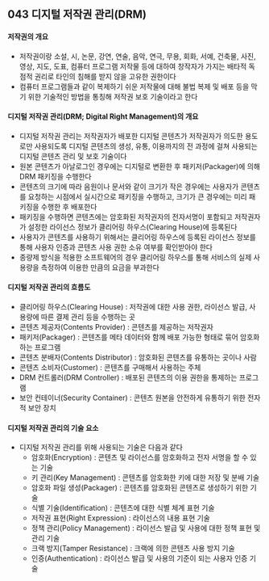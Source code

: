 ## 043 디지털 저작권 관리(DRM)

#### 저작권의 개요

- 저작권이랑 소설, 시, 논문, 강연, 연술, 음악, 연극, 무용, 회화, 서예, 건축물, 사진, 영상, 지도, 도표, 컴퓨터 프로그램 저작물 등에 대하여 창작자가 가지는 배타적 독점적 권리로 타인의 침해를 받지 않을 고유한 권한이다
- 컴퓨터 프로그램들과 같이 복제하기 쉬운 저작물에 대해 불법 복제 및 배포 등을 막기 위한 기술적인 방법을 통칭해 저작권 보호 기술이라고 한다



#### 디지털 저작권 관리(DRM; Digital Right Management)의 개요

- 디지털 저작권 관리는 저작권자가 배포한 디지털 콘텐츠가 저작권자가 의도한 용도로만 사용되도록 디지털 콘텐츠의 생성, 유통, 이용까지의 전 과정에 걸쳐 사용되는 디지털 콘텐츠 관리 및 보호 기술이다
- 원본 콘텐츠가 아날로그인 경우에는 디지털로 변환한 후 패키저(Packager)에 의해 DRM 패키징을 수행한다
- 콘텐츠의 크기에 따라 음원이나 문서와 같이 크기가 작은 경우에는 사용자가 콘텐츠를 요청하는 시점에서 실시간으로 패키징을 수행하고, 크기가 큰 경우에는 미리 패키징을 수행한 후 배포한다
- 패키징을 수행하면 콘텐츠에는 암호화된 저작권자의 전자서명이 포함되고 저작권자가 설정한 라이선스 정보가 클리어링 하우스(Clearing House)에 등록된다
- 사용자가 콘텐츠를 사용하기 위해서는 클리어링 하우스에 등록된 라이선스 정보를 통해 사용자 인증과 콘텐츠 사용 권한 소유 여부를 확인받아야 한다
- 종량제 방식을 적용한 소프트웨어의 경우 클리어링 하우스를 통해 서비스의 실제 사용량을 측정하여 이용한 만큼의 요금을 부과한다



#### 디지털 저작권 관리의 흐름도

- 클리어링 하우스(Clearing House) : 저작권에 대한 사용 권한, 라이선스 발급, 사용량에 따른 결제 관리 등을 수행하는 곳
- 콘텐츠 제공자(Contents Provider) : 콘텐츠를 제공하는 저작권자
- 패키저(Packager) : 콘텐츠를 메타 데이터와 함께 배포 가능한 형태로 묶어 암호화하는 프로그램
- 콘텐츠 분배자(Contents Distributor) : 암호화된 콘텐츠를 유통하는 곳이나 사람
- 콘텐츠 소비자(Customer) : 콘텐츠를 구매해서 사용하는 주체
- DRM 컨트롤러(DRM Controller) : 배포된 콘텐츠의 이용 권한을 통제하는 프로그램
- 보안 컨테이너(Security Container) : 콘텐츠 원본을 안전하게 유통하기 위한 전자적 보안 장치



#### 디지털 저작권 관리의 기술 요소

- 디지털 저작권 관리를 위해 사용되는 기술은 다음과 같다
  - 암호화(Encryption) : 콘텐츠 및 라이선스를 암호화하고 전자 서명을 할 수 있는 기술
  - 키 관리(Key Management) : 콘텐츠를 암호화한 키에 대한 저장 및 분배 기술
  - 암호화 파일 생성(Packager) : 콘텐츠를 암호화된 콘텐츠로 생성하기 위한 기술
  - 식별 기술(Identification) : 콘텐츠에 대한 식별 체계 표현 기술
  - 저작권 표현(Right Expression) : 라이선스의 내용 표현 기술
  - 정책 관리(Policy Management) : 라이선스 발급 및 사용에 대한 정책 표현 및 관리 기술
  - 크랙 방지(Tamper Resistance) : 크랙에 의한 콘텐츠 사용 방지 기술
  - 인증(Authentication) : 라이선스 발급 및 사용의 기준이 되는 사용자 인증 기술